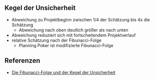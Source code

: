 ## Kegel der Unsicherheit

- Abweichung zu Projektbeginn zwischen 1/4 der Schätzung bis 4x die Schätzung
	- Abweichung nach oben deutlich größer als nach unten
- Abweichung reduziert sich mit fortscheitendem Projektverlauf
- relative Schätzung nach der Fibunacci-Folge
	- Planning Poker ist modifizierte Fibunacci-Folge

## Referenzen

- [Die Fibunacci-Folge und der Kegel der Unsicherheit](https://blog.agileskills.de/de/die-fibonacci-folge-und-der-kegel-der-unsicherheit/)